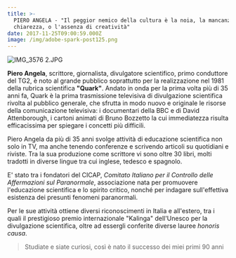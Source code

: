 ```yaml
---
title: >-
  PIERO ANGELA - "Il peggior nemico della cultura è la noia, la mancanza di
  chiarezza, o l'assenza di creatività"
date: 2017-11-25T09:00:59.000Z
image: /img/adobe-spark-post125.png
---
```

![IMG_3576 2.JPG](/img/adobe-spark-post125.png)

**Piero Angela**, scrittore, giornalista, divulgatore scientifico, primo conduttore del TG2, è noto al grande pubblico soprattutto per la realizzazione nel 1981 della rubrica scientifica **"Quark"**. Andato in onda per la prima volta più di 35 anni fa, Quark è la prima trasmissione televisiva di divulgazione scientifica rivolta al pubblico generale, che sfrutta in modo nuovo e originale le risorse della comunicazione televisiva: i documentari della BBC e di David Attenborough, i cartoni animati di Bruno Bozzetto la cui immediatezza risulta efficacissima per spiegare i concetti più difficili.

Piero Angela da più di 35 anni svolge attività di educazione scientifica non solo in TV, ma anche tenendo conferenze e scrivendo articoli su quotidiani e riviste. Tra la sua produzione come scrittore vi sono oltre 30 libri, molti tradotti in diverse lingue tra cui inglese, tedesco e spagnolo.

E' stato tra i fondatori del CICAP, _Comitato Italiano per il Controllo delle Affermazioni sul Paranormale_, associazione nata per promuovere l'educazione scientifica e lo spirito critico, nonché per indagare sull'effettiva esistenza dei presunti fenomeni paranormali.

Per le sue attività ottiene diversi riconoscimenti in Italia e all'estero, tra i quali il prestigioso premio internazionale "Kalinga" dell'Unesco per la divulgazione scientifica, oltre ad essergli conferite diverse lauree _honoris causa_.

> Studiate e siate curiosi, così è nato il successo dei miei primi 90 anni
